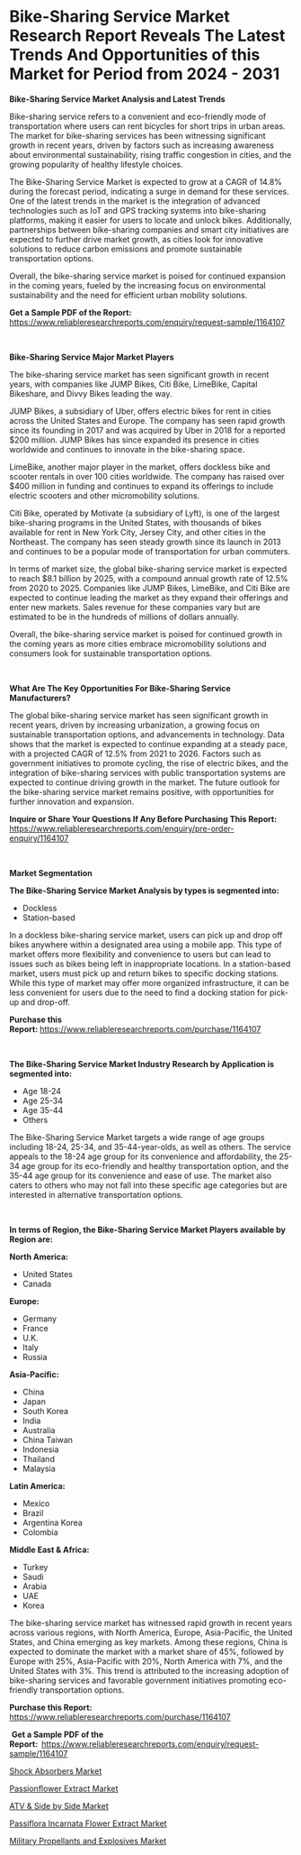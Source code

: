 <p><h1>Bike-Sharing Service Market Research Report Reveals The Latest Trends And Opportunities of this Market for Period from 2024 - 2031</h1></p><p><strong>Bike-Sharing Service Market Analysis and Latest Trends</strong></p>
<p><p>Bike-sharing service refers to a convenient and eco-friendly mode of transportation where users can rent bicycles for short trips in urban areas. The market for bike-sharing services has been witnessing significant growth in recent years, driven by factors such as increasing awareness about environmental sustainability, rising traffic congestion in cities, and the growing popularity of healthy lifestyle choices.</p><p>The Bike-Sharing Service Market is expected to grow at a CAGR of 14.8% during the forecast period, indicating a surge in demand for these services. One of the latest trends in the market is the integration of advanced technologies such as IoT and GPS tracking systems into bike-sharing platforms, making it easier for users to locate and unlock bikes. Additionally, partnerships between bike-sharing companies and smart city initiatives are expected to further drive market growth, as cities look for innovative solutions to reduce carbon emissions and promote sustainable transportation options.</p><p>Overall, the bike-sharing service market is poised for continued expansion in the coming years, fueled by the increasing focus on environmental sustainability and the need for efficient urban mobility solutions.</p></p>
<p><strong>Get a Sample PDF of the Report:&nbsp;</strong> <a href="https://www.reliableresearchreports.com/enquiry/request-sample/1164107">https://www.reliableresearchreports.com/enquiry/request-sample/1164107</a></p>
<p>&nbsp;</p>
<p><strong>Bike-Sharing Service Major Market Players</strong></p>
<p><p>The bike-sharing service market has seen significant growth in recent years, with companies like JUMP Bikes, Citi Bike, LimeBike, Capital Bikeshare, and Divvy Bikes leading the way. </p><p>JUMP Bikes, a subsidiary of Uber, offers electric bikes for rent in cities across the United States and Europe. The company has seen rapid growth since its founding in 2017 and was acquired by Uber in 2018 for a reported $200 million. JUMP Bikes has since expanded its presence in cities worldwide and continues to innovate in the bike-sharing space.</p><p>LimeBike, another major player in the market, offers dockless bike and scooter rentals in over 100 cities worldwide. The company has raised over $400 million in funding and continues to expand its offerings to include electric scooters and other micromobility solutions.</p><p>Citi Bike, operated by Motivate (a subsidiary of Lyft), is one of the largest bike-sharing programs in the United States, with thousands of bikes available for rent in New York City, Jersey City, and other cities in the Northeast. The company has seen steady growth since its launch in 2013 and continues to be a popular mode of transportation for urban commuters.</p><p>In terms of market size, the global bike-sharing service market is expected to reach $8.1 billion by 2025, with a compound annual growth rate of 12.5% from 2020 to 2025. Companies like JUMP Bikes, LimeBike, and Citi Bike are expected to continue leading the market as they expand their offerings and enter new markets. Sales revenue for these companies vary but are estimated to be in the hundreds of millions of dollars annually.</p><p>Overall, the bike-sharing service market is poised for continued growth in the coming years as more cities embrace micromobility solutions and consumers look for sustainable transportation options.</p></p>
<p>&nbsp;</p>
<p><strong>What Are The Key Opportunities For Bike-Sharing Service Manufacturers?</strong></p>
<p><p>The global bike-sharing service market has seen significant growth in recent years, driven by increasing urbanization, a growing focus on sustainable transportation options, and advancements in technology. Data shows that the market is expected to continue expanding at a steady pace, with a projected CAGR of 12.5% from 2021 to 2026. Factors such as government initiatives to promote cycling, the rise of electric bikes, and the integration of bike-sharing services with public transportation systems are expected to continue driving growth in the market. The future outlook for the bike-sharing service market remains positive, with opportunities for further innovation and expansion.</p></p>
<p><strong>Inquire or Share Your Questions If Any Before Purchasing This Report:</strong> <a href="https://www.reliableresearchreports.com/enquiry/pre-order-enquiry/1164107">https://www.reliableresearchreports.com/enquiry/pre-order-enquiry/1164107</a></p>
<p>&nbsp;</p>
<p><strong>Market Segmentation</strong></p>
<p><strong>The Bike-Sharing Service Market Analysis by types is segmented into:</strong></p>
<p><ul><li>Dockless</li><li>Station-based</li></ul></p>
<p><p>In a dockless bike-sharing service market, users can pick up and drop off bikes anywhere within a designated area using a mobile app. This type of market offers more flexibility and convenience to users but can lead to issues such as bikes being left in inappropriate locations. In a station-based market, users must pick up and return bikes to specific docking stations. While this type of market may offer more organized infrastructure, it can be less convenient for users due to the need to find a docking station for pick-up and drop-off.</p></p>
<p><strong>Purchase this Report:&nbsp;</strong><a href="https://www.reliableresearchreports.com/purchase/1164107">https://www.reliableresearchreports.com/purchase/1164107</a></p>
<p>&nbsp;</p>
<p><strong>The Bike-Sharing Service Market Industry Research by Application is segmented into:</strong></p>
<p><ul><li>Age 18-24</li><li>Age 25-34</li><li>Age 35-44</li><li>Others</li></ul></p>
<p><p>The Bike-Sharing Service Market targets a wide range of age groups including 18-24, 25-34, and 35-44-year-olds, as well as others. The service appeals to the 18-24 age group for its convenience and affordability, the 25-34 age group for its eco-friendly and healthy transportation option, and the 35-44 age group for its convenience and ease of use. The market also caters to others who may not fall into these specific age categories but are interested in alternative transportation options.</p></p>
<p>&nbsp;</p>
<p><strong>In terms of Region, the Bike-Sharing Service Market Players available by Region are:</strong></p>
<p>
    <p> <strong> North America: </strong>
        <ul>
            <li>United States</li>
            <li>Canada</li>
        </ul>
        </p> 
    <p> <strong> Europe: </strong>
        <ul>
            <li>Germany</li>
            <li>France</li>
            <li>U.K.</li>
            <li>Italy</li>
            <li>Russia</li>
        </ul>
        </p> 
    <p> <strong> Asia-Pacific: </strong>
        <ul>
            <li>China</li>
            <li>Japan</li>
            <li>South Korea</li>
            <li>India</li>
            <li>Australia</li>
            <li>China Taiwan</li>
            <li>Indonesia</li>
            <li>Thailand</li>
            <li>Malaysia</li>
        </ul>
        </p> 
    <p> <strong> Latin America: </strong>
        <ul>
            <li>Mexico</li>
            <li>Brazil</li>
            <li>Argentina Korea</li>
            <li>Colombia</li>
        </ul>
        </p> 
    <p> <strong> Middle East & Africa: </strong>
        <ul>
            <li>Turkey</li>
            <li>Saudi</li>
            <li>Arabia</li>
            <li>UAE</li>
            <li>Korea</li>
        </ul>
    </p>
    </p>
<p><p>The bike-sharing service market has witnessed rapid growth in recent years across various regions, with North America, Europe, Asia-Pacific, the United States, and China emerging as key markets. Among these regions, China is expected to dominate the market with a market share of 45%, followed by Europe with 25%, Asia-Pacific with 20%, North America with 7%, and the United States with 3%. This trend is attributed to the increasing adoption of bike-sharing services and favorable government initiatives promoting eco-friendly transportation options.</p></p>
<p><strong>Purchase this Report: </strong><a href="https://www.reliableresearchreports.com/purchase/1164107">https://www.reliableresearchreports.com/purchase/1164107</a></p>
<p>&nbsp;<strong>Get a Sample PDF of the Report:&nbsp;&nbsp;</strong><a href="https://www.reliableresearchreports.com/enquiry/request-sample/1164107">https://www.reliableresearchreports.com/enquiry/request-sample/1164107</a></p>
<p><strong></strong></p>
<p><p><a href="https://medium.com/p/5de1654fb481/edit">Shock Absorbers Market</a></p><p><a href="https://issuu.com/reportprime-2/docs/passionflower-extract-market-size-2030.pptx">Passionflower Extract Market</a></p><p><a href="https://github.com/ashepherd82/Market-Research-Report-List-3/blob/main/atv-side-by-side-market.md">ATV & Side by Side Market</a></p><p><a href="https://issuu.com/reportprime-2/docs/passiflora-incarnata-flower-extract-market-size-20">Passiflora Incarnata Flower Extract Market</a></p><p><a href="https://github.com/irfadac/Market-Research-Report-List-2/blob/main/military-propellants-and-explosives-market.md">Military Propellants and Explosives Market</a></p></p>